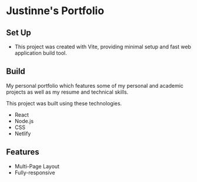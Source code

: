 # Justinne's Portfolio

## Set Up 
* This project was created with Vite, providing minimal setup and fast web application build tool. 

## Build
My personal portfolio which features some of my personal and academic projects as well as my resume and technical skills.

This project was built using these technologies.
* React
* Node.js
* CSS
* Netlify

## Features
* Multi-Page Layout
* Fully-responsive
